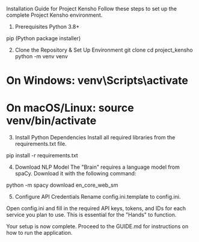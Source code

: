 Installation Guide for Project Kensho
Follow these steps to set up the complete Project Kensho environment.

1. Prerequisites
Python 3.8+

pip (Python package installer)

2. Clone the Repository & Set Up Environment
git clone <your-repository-url>
cd project_kensho
python -m venv venv
# On Windows: venv\Scripts\activate
# On macOS/Linux: source venv/bin/activate

3. Install Python Dependencies
Install all required libraries from the requirements.txt file.

pip install -r requirements.txt

4. Download NLP Model
The "Brain" requires a language model from spaCy. Download it with the following command:

python -m spacy download en_core_web_sm

5. Configure API Credentials
Rename config.ini.template to config.ini.

Open config.ini and fill in the required API keys, tokens, and IDs for each service you plan to use. This is essential for the "Hands" to function.

Your setup is now complete. Proceed to the GUIDE.md for instructions on how to run the application.